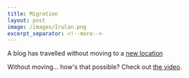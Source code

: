 ```yaml
---
title: Migration
layout: post
image: /images/Irulan.png
excerpt_separator: <!--more-->
---
```

A blog has travelled without moving to a [new location](https://quicksilver0.github.io/)

Without moving... how's that possible? Check out [the video](https://youtu.be/zZD99X_S7SA).
<!--more-->
